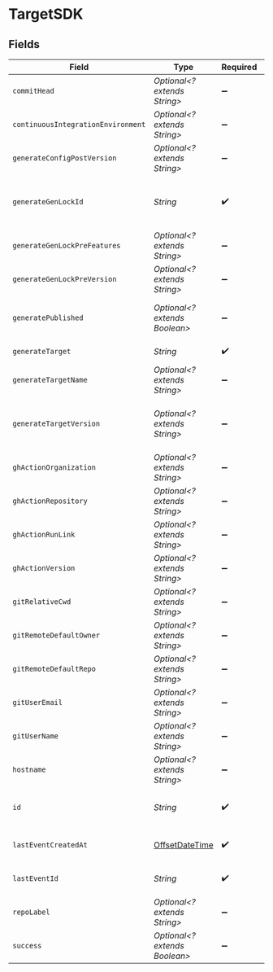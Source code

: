 # TargetSDK


## Fields

| Field                                                                                      | Type                                                                                       | Required                                                                                   | Description                                                                                |
| ------------------------------------------------------------------------------------------ | ------------------------------------------------------------------------------------------ | ------------------------------------------------------------------------------------------ | ------------------------------------------------------------------------------------------ |
| `commitHead`                                                                               | *Optional<? extends String>*                                                               | :heavy_minus_sign:                                                                         | Remote commit ID.                                                                          |
| `continuousIntegrationEnvironment`                                                         | *Optional<? extends String>*                                                               | :heavy_minus_sign:                                                                         | Name of the CI environment.                                                                |
| `generateConfigPostVersion`                                                                | *Optional<? extends String>*                                                               | :heavy_minus_sign:                                                                         | Version of the generated target (post generation)                                          |
| `generateGenLockId`                                                                        | *String*                                                                                   | :heavy_check_mark:                                                                         | gen.lock ID (expected to be a uuid). The same as `id`. A unique identifier for the target. |
| `generateGenLockPreFeatures`                                                               | *Optional<? extends String>*                                                               | :heavy_minus_sign:                                                                         | Features prior to generation                                                               |
| `generateGenLockPreVersion`                                                                | *Optional<? extends String>*                                                               | :heavy_minus_sign:                                                                         | Artifact version for the Previous Generation                                               |
| `generatePublished`                                                                        | *Optional<? extends Boolean>*                                                              | :heavy_minus_sign:                                                                         | Indicates whether the target was considered published.                                     |
| `generateTarget`                                                                           | *String*                                                                                   | :heavy_check_mark:                                                                         | eg `typescript`, `terraform`, `python`                                                     |
| `generateTargetName`                                                                       | *Optional<? extends String>*                                                               | :heavy_minus_sign:                                                                         | The name of the target as defined by the user.                                             |
| `generateTargetVersion`                                                                    | *Optional<? extends String>*                                                               | :heavy_minus_sign:                                                                         | The version of the Speakeasy generator for this target eg v2 of the typescript generator.  |
| `ghActionOrganization`                                                                     | *Optional<? extends String>*                                                               | :heavy_minus_sign:                                                                         | GitHub organization of the action.                                                         |
| `ghActionRepository`                                                                       | *Optional<? extends String>*                                                               | :heavy_minus_sign:                                                                         | GitHub repository of the action.                                                           |
| `ghActionRunLink`                                                                          | *Optional<? extends String>*                                                               | :heavy_minus_sign:                                                                         | Link to the GitHub action run.                                                             |
| `ghActionVersion`                                                                          | *Optional<? extends String>*                                                               | :heavy_minus_sign:                                                                         | Version of the GitHub action.                                                              |
| `gitRelativeCwd`                                                                           | *Optional<? extends String>*                                                               | :heavy_minus_sign:                                                                         | Current working directory relative to the git root.                                        |
| `gitRemoteDefaultOwner`                                                                    | *Optional<? extends String>*                                                               | :heavy_minus_sign:                                                                         | Default owner for git remote.                                                              |
| `gitRemoteDefaultRepo`                                                                     | *Optional<? extends String>*                                                               | :heavy_minus_sign:                                                                         | Default repository name for git remote.                                                    |
| `gitUserEmail`                                                                             | *Optional<? extends String>*                                                               | :heavy_minus_sign:                                                                         | User email from git configuration.                                                         |
| `gitUserName`                                                                              | *Optional<? extends String>*                                                               | :heavy_minus_sign:                                                                         | User's name from git configuration. (not GitHub username)                                  |
| `hostname`                                                                                 | *Optional<? extends String>*                                                               | :heavy_minus_sign:                                                                         | Remote hostname.                                                                           |
| `id`                                                                                       | *String*                                                                                   | :heavy_check_mark:                                                                         | Unique identifier of the target the same as `generate_gen_lock_id`                         |
| `lastEventCreatedAt`                                                                       | [OffsetDateTime](https://docs.oracle.com/javase/8/docs/api/java/time/OffsetDateTime.html)  | :heavy_check_mark:                                                                         | Timestamp when the event was created in the database.                                      |
| `lastEventId`                                                                              | *String*                                                                                   | :heavy_check_mark:                                                                         | Unique identifier of the last event for the target                                         |
| `repoLabel`                                                                                | *Optional<? extends String>*                                                               | :heavy_minus_sign:                                                                         | Label of the git repository.                                                               |
| `success`                                                                                  | *Optional<? extends Boolean>*                                                              | :heavy_minus_sign:                                                                         | Indicates whether the event was successful.                                                |